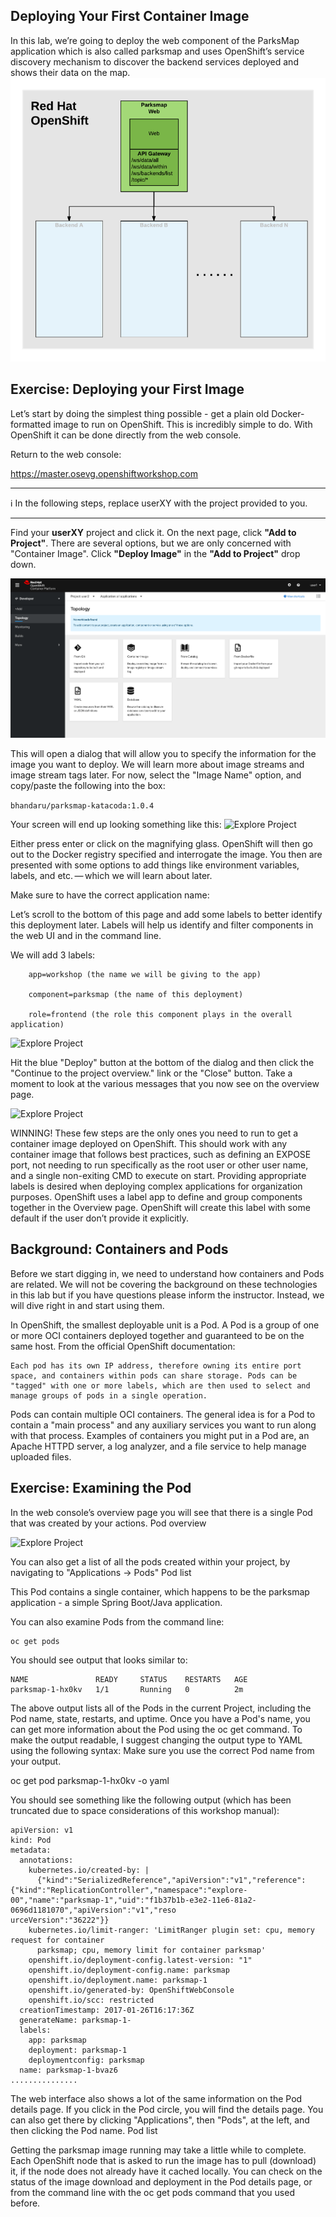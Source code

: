## Deploying Your First Container Image

In this lab, we’re going to deploy the web component of the ParksMap application which is also called parksmap and uses OpenShift’s service discovery mechanism to discover the backend services deployed and shows their data on the map.
![Application architecture](https://github.com/bhandaru/nationalparks-labs/blob/master/images/roadshow-app-architecture-parksmap-1.png)

## Exercise: Deploying your First Image

Let’s start by doing the simplest thing possible - get a plain old Docker-formatted image to run on OpenShift. This is incredibly simple to do. With OpenShift it can be done directly from the web console.

Return to the web console:

https://master.osevg.openshiftworkshop.com
___
:information_source: In the following steps, replace userXY with the project provided to you.
___

Find your **userXY** project and click it. On the next page, click **"Add to Project"**. There are several options, but we are only concerned with "Container Image". Click **"Deploy Image"** in the **"Add to Project"** drop down.

![Add to Project](https://github.com/bhandaru/nationalparks-labs/blob/master/images/post-login.png)

This will open a dialog that will allow you to specify the information for the image you want to deploy. We will learn more about image streams and image stream tags later. For now, select the "Image Name" option, and copy/paste the following into the box:

```bhandaru/parksmap-katacoda:1.0.4```

Your screen will end up looking something like this:
![Explore Project](https://github.com/bhandaru/nationalparks-labs/blob/master/images/container-deployment.png)

Either press enter or click on the magnifying glass. OpenShift will then go out to the Docker registry specified and interrogate the image. You then are presented with some options to add things like environment variables, labels, and etc. — which we will learn about later.

Make sure to have the correct application name:

Let’s scroll to the bottom of this page and add some labels to better identify this deployment later. Labels will help us identify and filter components in the web UI and in the command line.

We will add 3 labels:

```
    app=workshop (the name we will be giving to the app)

    component=parksmap (the name of this deployment)

    role=frontend (the role this component plays in the overall application)
```

![Explore Project](https://github.com/bhandaru/nationalparks-labs/blob/master/images/container-labels.png)



Hit the blue "Deploy" button at the bottom of the dialog and then click the "Continue to the project overview." link or the "Close" button. Take a moment to look at the various messages that you now see on the overview page.

![Explore Project](https://github.com/bhandaru/nationalparks-labs/blob/master/images/initialtopology.png)

WINNING! These few steps are the only ones you need to run to get a container image deployed on OpenShift. This should work with any container image that follows best practices, such as defining an EXPOSE port, not needing to run specifically as the root user or other user name, and a single non-exiting CMD to execute on start.
	Providing appropriate labels is desired when deploying complex applications for organization purposes. OpenShift uses a label app to define and group components together in the Overview page. OpenShift will create this label with some default if the user don’t provide it explicitly.

## Background: Containers and Pods

Before we start digging in, we need to understand how containers and Pods are related. We will not be covering the background on these technologies in this lab but if you have questions please inform the instructor. Instead, we will dive right in and start using them.

In OpenShift, the smallest deployable unit is a Pod. A Pod is a group of one or more OCI containers deployed together and guaranteed to be on the same host. From the official OpenShift documentation:

    Each pod has its own IP address, therefore owning its entire port space, and containers within pods can share storage. Pods can be "tagged" with one or more labels, which are then used to select and manage groups of pods in a single operation. 

Pods can contain multiple OCI containers. The general idea is for a Pod to contain a "main process" and any auxiliary services you want to run along with that process. Examples of containers you might put in a Pod are, an Apache HTTPD server, a log analyzer, and a file service to help manage uploaded files.


## Exercise: Examining the Pod

In the web console’s overview page you will see that there is a single Pod that was created by your actions.
Pod overview

![Explore Project](https://github.com/bhandaru/nationalparks-labs/blob/master/images/checkpod.png)

You can also get a list of all the pods created within your project, by navigating to "Applications → Pods"
Pod list

This Pod contains a single container, which happens to be the parksmap application - a simple Spring Boot/Java application.

You can also examine Pods from the command line:

```
oc get pods
```

You should see output that looks similar to:
```
NAME               READY     STATUS    RESTARTS   AGE
parksmap-1-hx0kv   1/1       Running   0          2m
```

The above output lists all of the Pods in the current Project, including the Pod name, state, restarts, and uptime. Once you have a Pod's name, you can get more information about the Pod using the oc get command. To make the output readable, I suggest changing the output type to YAML using the following syntax:
	Make sure you use the correct Pod name from your output.

oc get pod parksmap-1-hx0kv -o yaml

You should see something like the following output (which has been truncated due to space considerations of this workshop manual):

```
apiVersion: v1
kind: Pod
metadata:
  annotations:
    kubernetes.io/created-by: |
      {"kind":"SerializedReference","apiVersion":"v1","reference":{"kind":"ReplicationController","namespace":"explore-00","name":"parksmap-1","uid":"f1b37b1b-e3e2-11e6-81a2-0696d1181070","apiVersion":"v1","reso
urceVersion":"36222"}}
    kubernetes.io/limit-ranger: 'LimitRanger plugin set: cpu, memory request for container
      parksmap; cpu, memory limit for container parksmap'
    openshift.io/deployment-config.latest-version: "1"
    openshift.io/deployment-config.name: parksmap
    openshift.io/deployment.name: parksmap-1
    openshift.io/generated-by: OpenShiftWebConsole
    openshift.io/scc: restricted
  creationTimestamp: 2017-01-26T16:17:36Z
  generateName: parksmap-1-
  labels:
    app: parksmap
    deployment: parksmap-1
    deploymentconfig: parksmap
  name: parksmap-1-bvaz6
...............
```

The web interface also shows a lot of the same information on the Pod details page. If you click in the Pod circle, you will find the details page. You can also get there by clicking "Applications", then "Pods", at the left, and then clicking the Pod name.
Pod list

Getting the parksmap image running may take a little while to complete. Each OpenShift node that is asked to run the image has to pull (download) it, if the node does not already have it cached locally. You can check on the status of the image download and deployment in the Pod details page, or from the command line with the oc get pods command that you used before.

<!--
## Background: Customizing the Image Lifecycle Behavior

Whenever OpenShift asks the node’s CRI (Container Runtime Interface) runtime (Docker daemon or CRI-O) to run an image, the runtime will check to make sure it has the right "version" of the image to run. If it doesn’t, it will pull it from the specified registry.

There are a number of ways to customize this behavior. They are documented in specifying an image as well as image pull policy.
Background: Services

Services provide a convenient abstraction layer inside OpenShift to find a group of similar Pods. They also act as an internal proxy/load balancer between those Pods and anything else that needs to access them from inside the OpenShift environment. For example, if you needed more parksmap instances to handle the load, you could spin up more Pods. OpenShift automatically maps them as endpoints to the Service, and the incoming requests would not notice anything different except that the Service was now doing a better job handling the requests.

When you asked OpenShift to run the image, it automatically created a Service for you. Remember that services are an internal construct. They are not available to the "outside world", or anything that is outside the OpenShift environment. That’s okay, as you will learn later.

The way that a Service maps to a set of Pods is via a system of Labels and Selectors. Services are assigned a fixed IP address and many ports and protocols can be mapped.

There is a lot more information about Services, including the YAML format to make one by hand, in the official documentation.

Now that we understand the basics of what a Service is, let’s take a look at the Service that was created for the image that we just deployed. In order to view the Services defined in your Project, enter in the following command:

oc get services

You should see output similar to the following:

NAME       TYPE        CLUSTER-IP      EXTERNAL-IP   PORT(S)    AGE
parksmap   ClusterIP   172.30.169.213  <none>        8080/TCP   3h

In the above output, we can see that we have a Service named parksmap with an IP/Port combination of 172.30.169.213/8080TCP. Your IP address may be different, as each Service receives a unique IP address upon creation. Service IPs are fixed and never change for the life of the Service.

In the web console, service information is available by clicking "Applications" and then clicking "Services".
Services list

You can also get more detailed information about a Service by using the following command to display the data in YAML:

oc get service parksmap -o yaml

You should see output similar to the following:

apiVersion: v1
kind: Service
metadata:
  annotations:
    openshift.io/generated-by: OpenShiftWebConsole
  creationTimestamp: 2016-10-03T15:33:17Z
  labels:
    app: parksmap
  name: parksmap
  namespace: userXY
  resourceVersion: "6893"
  selfLink: /api/v1/namespaces/userXY/services/parksmap
  uid: b51260a9-897e-11e6-bdaa-2cc2602f8794
spec:
  clusterIP: 172.30.169.213
  ports:
  - name: 8080-tcp
    port: 8080
    protocol: TCP
    targetPort: 8080
  selector:
    deploymentconfig: parksmap
  sessionAffinity: None
  type: ClusterIP
status:
  loadBalancer: {}

Take note of the selector stanza. Remember it.

Alternatively, you can use the web console to view information about the Service.
Service

It is also of interest to view the YAML of the Pod to understand how OpenShift wires components together. For example, run the following command to get the name of your parksmap Pod:

oc get pods

You should see output similar to the following:

NAME               READY     STATUS    RESTARTS   AGE
parksmap-1-hx0kv   1/1       Running   0          3h

Now you can view the detailed data for your Pod with the following command:

oc get pod parksmap-1-hx0kv -o yaml

Under the metadata section you should see the following:

  labels:
    app: workshop
    component: parksmap
    deployment: parksmap-1
    deploymentconfig: parksmap
    role: frontend

    The Service has selector stanza that refers to deploymentconfig=parksmap.

    The Pod has multiple Labels:

        app=workshop

        component=parksmap

        role=frontend

        deploymentconfig=parksmap

        deployment=parksmap-1

Labels are just key/value pairs. Any Pod in this Project that has a Label that matches the Selector will be associated with the Service. To see this in action, issue the following command:

oc describe service parksmap

You should see something like the following output:

Name:                   parksmap
Namespace:              userXY
Labels:                 app=workshop
                        component=parksmap
                        role=frontend
Selector:               deploymentconfig=parksmap
Type:                   ClusterIP
IP:                     172.30.169.213
Port:                   8080-tcp        8080/TCP
Endpoints:              10.1.2.5:8080
Session Affinity:       None
Events:                 <none>

You may be wondering why only one endpoint is listed. That is because there is only one Pod currently running. In the next lab, we will learn how to scale an application, at which point you will be able to see multiple endpoints associated with the Service.
-->
